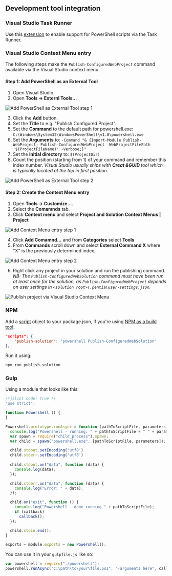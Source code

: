 ## Development tool integration

### Visual Studio Task Runner

Use this [extension](https://marketplace.visualstudio.com/items?itemName=MadsKristensen.CommandTaskRunner) to enable support for PowerShell scripts via the Task Runner.

### Visual Studio Context Menu entry
The following steps make the ``Publish-ConfiguredWebProject`` command available via the Visual Studio context menu.

#### Step 1: Add PowerShell as an External Tool
   1. Open Visual Studio.
   2. Open **Tools -> Externl Tools...** 

   ![Add PowerShell as External Tool step 1](/docs/images/vs-add-external-tool-step-1.png)

   3. Click the **Add** button.
   4. Set the **Title** to e.g. "Publish Configured Project".
   5. Set the **Command** to the default path for powershell.exe: `C:\Windows\System32\WindowsPowerShell\v1.0\powershell.exe`
   6. Set the **Arguments** to: `-Command "& {Import-Module Publish-WebProject; Publish-ConfiguredWebProject -WebProjectFilePath '$(ProjectFileName)' -Verbose;}"`
   7. Set the **Initial directory** to: `$(ProjectDir)`
   8. Count the position (starting from 1) of your command and remember this index number. *Visual Studio usually ships with **Creat &GUID** tool which is typically located at the top in first position.*

   ![Add PowerShell as External Tool step 2](/docs/images/vs-add-external-tool-step-2.png)

#### Step 2: Create the Context Menu entry
   1. Open **Tools -> Customize...**.
   2. Select the **Comamnds** tab.
   3. Click **Context menu** and select **Project and Solution Context Menus | Project**

   ![Add Context Menu entry step 1](/docs/images/vs-context-menu-step-1.png)

   4. Click **Add Comamnd...** and from **Categories** select **Tools**
   5. From **Commands** scroll down and select **External Command X** where "X" is the previously determined index.

   ![Add Context Menu entry step 2](/docs/images/vs-context-menu-step-2.png)

   6. Right click any project in your solution and run the publishing command. *NB: The `Publish-ConfiguredWebSolution` command must have been run at least once for the solution, as `Publish-ConfiguredWebProject` depends on user settings in `<solution root>\.pentia\user-settings.json`.*

   ![Publish project via Visual Studio Context Menu](/docs/images/vs-context-menu-step-3.png)

### NPM

Add a [script](https://docs.npmjs.com/misc/scripts) object to your package.json, if you're using [NPM as a build tool](https://www.keithcirkel.co.uk/how-to-use-npm-as-a-build-tool/):

```json
"scripts": {
    "publish-solution": "powershell Publish-ConfiguredWebSolution"
},
```

Run it using:

```bash
npm run publish-solution
```

### Gulp

Using a module that looks like this: 

```javascript
/*jslint node: true */
"use strict";

function Powershell () {
}

Powershell.prototype.runAsync = function (pathToScriptFile, parameters, callback) {
  console.log("Powershell - running: " + pathToScriptFile + " " + parameters);
  var spawn = require("child_process").spawn;
  var child = spawn("powershell.exe", [pathToScriptFile, parameters]);

  child.stdout.setEncoding('utf8')
  child.stderr.setEncoding('utf8')
  
  child.stdout.on("data", function (data) {
    console.log(data);
  });

  child.stderr.on("data", function (data) {
    console.log("Error: " + data);
  });

  child.on("exit", function () {
    console.log("Powershell - done running " + pathToScriptFile);
    if (callback)
      callback();
  });

  child.stdin.end();
}

exports = module.exports = new Powershell();
```

You can use it in your `gulpfile.js` like so:

```javascript
var powershell = require("./powershell");
powershell.runAsync("C:\path\to\your\file.ps1", "-arguments here", callback);
```
